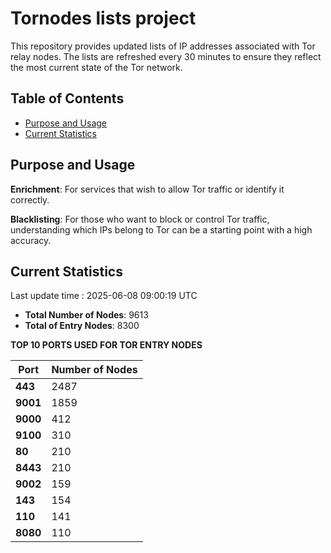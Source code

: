 # Tornodes lists project

This repository provides updated lists of IP addresses associated with Tor relay nodes. The lists are refreshed every 30 minutes to ensure they reflect the most current state of the Tor network.

## Table of Contents

- [Purpose and Usage](#purpose-and-usage)
- [Current Statistics](#current-statistics)


## Purpose and Usage

**Enrichment**: For services that wish to allow Tor traffic or identify it correctly.

**Blacklisting**: For those who want to block or control Tor traffic, understanding which IPs belong to Tor can be a starting point with a high accuracy.

## Current Statistics

Last update time : 2025-06-08 09:00:19 UTC

- **Total Number of Nodes**: 9613
- **Total of Entry Nodes**: 8300

**TOP 10 PORTS USED FOR TOR ENTRY NODES**

| **Port** | **Number of Nodes** |
|------|-----------------|
| **443**   | 2487  |
| **9001**   | 1859  |
| **9000**   | 412  |
| **9100**   | 310  |
| **80**   | 210  |
| **8443**   | 210  |
| **9002**   | 159  |
| **143**   | 154  |
| **110**   | 141  |
| **8080**   | 110  |

